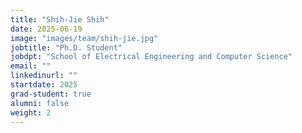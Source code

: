 ```yaml
---
title: "Shih-Jie Shih"
date: 2025-06-19
image: "images/team/shih-jie.jpg"
jobtitle: "Ph.D. Student"
jobdpt: "School of Electrical Engineering and Computer Science"
email: ""
linkedinurl: ""
startdate: 2025
grad-student: true
alumni: false
weight: 2
---
```


